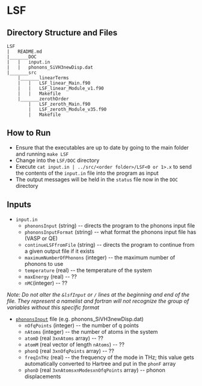 # LSF
## Directory Structure and Files
```
LSF
|	README.md
|_______DOC
|	|	input.in
|	|	phonons_SiVH3newDisp.dat
|_______src
	|_______linearTerms
	|	|	LSF_linear_Main.f90
	|	|	LSF_linear_Module_v1.f90
	|	|	Makefile
	|_______zerothOrder
		|	LSF_zeroth_Main.f90
		|	LSF_zeroth_Module_v35.f90
		|	Makefile
```

## How to Run
* Ensure that the executables are up to date by going to the main folder and running `make LSF`
* Change into the `LSF/DOC` directory
* Execute `cat input.in | ../src/<order folder>/LSF<0 or 1>.x` to send the contents of the `input.in` file into the program as input
* The output messages will be held in the `status` file now in the `DOC` directory

## Inputs
* `input.in`
	* `phononsInput` (string) -- directs the program to the phonons input file
	* `phononsInputFormat` (string) -- what format the phonons input file has (VASP or QE)
	* `continueLSFfromFile` (string) -- directs the program to continue from a given output file if it exists
	* `maximumNumberOfPhonons` (integer) -- the maximum number of phonons to use
	* `temperature` (real) -- the temperature of the system
	* `maxEnergy` (real) -- ??
	* `nMC`(integer) -- ??
	
_Note: Do not alter the `&lsfInput` or `/` lines at the beginning and end of the file. They represent a namelist and fortran will not recognize the group of variables without this specific format_

* [`phononsInput`](https://github.com/laurarnichols/carrierCrossSections/blob/master/LSF/DOC/phononsInput.md) file (e.g. phonons_SiVH3newDisp.dat)
	* `nOfqPoints` (integer) -- the number of q points
	* `nAtoms` (integer) -- the number of atoms in the system
	* `atomD` (real `3xnAtoms` array) -- ??
	* `atomM` (real vector of length `nAtoms`) -- ??
	* `phonQ` (real `3xnOfqPoints` array) -- ??
	* `freqInTHz` (real) -- the frequency of the mode in THz; this value gets automatically converted to Hartree and put in the `phonF` array
	* `phonD` (real `3xnAtomsxnModesxnOfqPoints` array) -- phonon displacements
